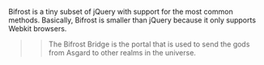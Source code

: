 Bifrost is a tiny subset of jQuery with support for the most common methods.
Basically, Bifrost is smaller than jQuery because it only supports Webkit browsers.

>> The Bifrost Bridge is the portal that is used to send the gods from Asgard to other realms in the universe.


